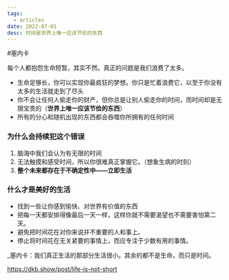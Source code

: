 ```yaml
---
tags:
  - articles
date: 2022-07-01
desc: 时间是世界上唯一应该节俭的东西
---
```


#塞内卡

每个人都抱怨生命短暂，其实不然。真正的问题是我们浪费了太多。

* 生命足够长，你可以实现你最疯狂的梦想。你只是忙着浪费它，以至于你没有太多的生活就走到了尽头
* 你不会让任何人偷走你的财产，但你总是让别人偷走你的时间，而时间却是无限宝贵的（**世界上唯一应该节俭的东西**）
* 所有的分心和随机出现的东西都会吞噬你所拥有的任何时间


### 为什么会持续犯这个错误
1. 脑海中我们会认为有无限的时间
2. 无法触摸和感受时间，所以你很难真正掌握它。（想象生病的时刻）
3. **整个未来都存在于不确定性中——立即生活**



### 什么才是美好的生活

- 找到一些让你感到愉快、对世界有价值的东西
- 把每一天都安排得像最后一天一样，这样你就不需要渴望也不需要害怕第二天。
- 避免把时间花在对你来说并不重要的人和事上。
- 停止将时间花在无关紧要的事情上，而应专注于少数有用的事情。


_塞内卡：我们真正生活的那部分生活很小。其余的都不是生命，而只是时间。

https://dkb.show/post/life-is-not-short
























